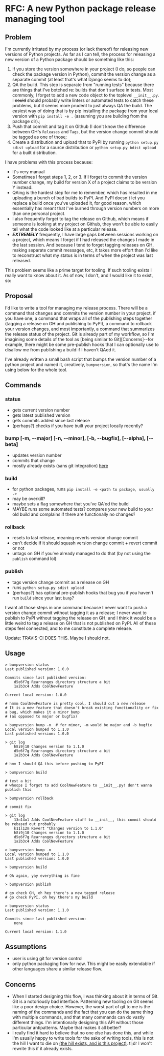 # RFC: A new Python package release managing tool

## Problem

I'm currently irritated by my process (or lack thereof) for releasing new versions of Python projects. As far as I can tell, the process for releasing a new version of a Python package should be something like this:

1. If you store the version somewhere in your project (I do, so people can check the package version in Python), commit the version change as a separate commit (at least that's what Django seems to do);
2. QA the build. This step is separate from "running tests" because there are things that I've botched re: builds that don't surface in tests. Most commonly, I forget to add a new code object to the toplevel `__init__.py`. I ~~could~~ should probably write linters or automated tests to catch these problems, but it seems more prudent to just always QA the build. The easiest way of doing that is by pip installing the package from your local version with `pip install -e .` (assuming you are building from the package dir).;
3. Push that commit and tag it on Github (I don't know the difference between GH's `Releases` and `Tags`, but the version change commit should be tagged as one of those;
4. Create a distribution and upload that to PyPI by running `python setup.py sdist upload` for a source distribution or `python setup.py bdist upload` for a built distribution.

I have problems with this process because:

* It's very manual
* Sometimes I forget steps 1, 2, or 3. If I forget to commit the version number change, my build for version X of a project claims to be version Y instead.
* QAing is the hardest step for me to remember, which has resulted in me uploading a bunch of bad builds to PyPI. And PyPI doesn't let you replace a build once you've uploaded it, for good reason, which essentially has meant that I've burned through version numbers on more than one personal project.
* I also frequently forget to tag the release on Github, which means if someone is looking at my project on Github, they won't be able to easily tell what the code looked like at a particular release.
* **_EXTREMELY_** frequently, I have large gaps between sessions working on a project, which means I forget if I had released the changes I made in the last session. And because I tend to forget tagging releases on GH, making separate commit messages, etc, it takes more effort than I'd like to reconstruct what my status is in terms of when the project was last released.

This problem seems like a prime target for tooling. If such tooling exists I really want to know about it. As of now, I don't, and I would like it to exist, so:

## Proposal

I'd like to write a tool for managing my release process. There will be a command that changes and commits the version number in your project, if you have one, a command that wraps all of the publishing steps together (tagging a release on GH and publishing to PyPI), a command to rollback your version changes, and most importantly, a command that summarizes the release status of the project. Git is already part of my workflow, so I'm imagining some details of the tool as [being similar to Git][Concerns]--for example, there might be some pre-publish hooks that I can optionally use to disallow me from publishing a build if I haven't QAed it.

I've already written a small bash script that bumps the version number of a python project and named it, creatively, `bumpversion`, so that's the name I'm using below for the whole tool.

## Commands

### status
* gets current version number
* gets latest published version
* gets commits added since last release
* (perhaps?) checks if you have built your project locally recently?

### bump [-m, --major] [-n, --minor], [-b, --bugfix], [--alpha], [--beta]
* updates version number
* commits that change
* mostly already exists (sans git integration) [here](https://gist.github.com/astrosilverio/57ddef2486dd7c073b53)

### build
* for python packages, runs `pip install -e <path to package, usually .>`
* may be overkill?
* maybe sets a flag somewhere that you've QA'ed the build
* MAYBE runs some automated tests? compares your new build to your old build and complains if there are functionally no changes?

### rollback
* resets to last release, meaning reverts version change commit
* can't decide if it should squash version change commit + revert commit or not
* untags on GH if you've already managed to do that (by not using the `publish` command lol)

### publish
* tags version change commit as a release on GH
* runs `python setup.py sdist upload`
* (perhaps?) has optional pre-publish hooks that bug you if you haven't run `build` since your last `bump`?

I want all those steps in one command because I never want to push a version change commit without tagging it as a release; I never want to publish to PyPI without tagging the release on GH; and I think it would be a little weird to tag a release on GH that is not published on PyPI. All of these steps feel connected, and to me constitute a complete release.

Update: TRAVIS-CI DOES THIS. Maybe I should not.

## Usage

```
> bumpversion status
Last published version: 1.0.0

Commits since last published version:
    d5e6f7g Rearranges directory structure a bit
    1a2b3c4 Adds CoolNewFeature

Current local version: 1.0.0

# hmmm CoolNewFeature is pretty cool, I should cut a new release
# It is a new feature that doesn't break existing functionality or fix a bug, which makes it a minor bump
# (as opposed to major or bugfix)

> bumpversion bump -n  # for minor, -m would be major and -b bugfix
Local version bumped to 1.1.0
Last published version: 1.0.0

> git log
    h8i9j10 Changes version to 1.1.0
    d5e6f7g Rearranges directory structure a bit
    1a2b3c4 Adds CoolNewFeature

# hmm I should QA this before pushing to PyPI

> bumpversion build

# test a bit
# whoops I forgot to add CoolNewFeature to __init__.py! don't wanna publish this

> bumpversion rollback

# commit fix

> git log
    13n14o1 Adds CoolNewFeature stuff to __init__, this commit should be rebased out probably
    k11l12m Revert "Changes version to 1.1.0"
    h8i9j10 Changes version to 1.1.0
    d5e6f7g Rearranges directory structure a bit
    1a2b3c4 Adds CoolNewFeature

> bumpversion bump -n
Local version bumped to 1.1.0
Last published version: 1.0.0

> bumpversion build

# QA again, yay everything is fine

> bumpversion publish

# go check GH, oh hey there's a new tagged release
# go check PyPI, oh hey there's my build

> bumpversion status
Last published version: 1.1.0

Commits since last published version:
    none

Current local version: 1.1.0
```

## Assumptions
* user is using git for version control
* only python packaging flow for now. This might be easily extendable if other languages share a similar release flow.

## Concerns

* When I started designing this flow, I was thinking about it in terms of Git. Git is a notoriously bad interface. Patterning new tooling on Git seems like a poor design choice. However, the worst part of git to me is the naming of the commands and the fact that you can do the same thing with multiple commands, and that many commands can do vastly different things. I'm intentionally designing this API without those particular antipatterns. Maybe that makes it all better?
* I really find it hard to believe that no one else has done this, and while I'm usually happy to write tools for the sake of writing tools, this is not the hill I want to die on [(the hill exists, and is this project)](https://github.com/astrosilverio/hogwarts). tl;dr I won't rewrite this if it already exists.
